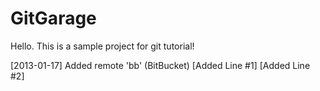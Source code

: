 GitGarage
=========

Hello. This is a sample project for git tutorial!

[2013-01-17] Added remote 'bb' (BitBucket)
[Added Line #1]
[Added Line #2]
